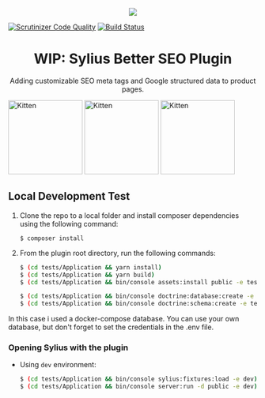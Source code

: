<p align="center">
    <a href="https://sylius.com" target="_blank">
        <img src="https://demo.sylius.com/assets/shop/img/logo.png" />
    </a>
</p>

[![Scrutinizer Code Quality](https://scrutinizer-ci.com/g/JoppeDC/SyliusBetterSeoPlugin/badges/quality-score.png?b=master)](https://scrutinizer-ci.com/g/JoppeDC/SyliusBetterSeoPlugin/?branch=master)
[![Build Status](https://scrutinizer-ci.com/g/JoppeDC/SyliusBetterSeoPlugin/badges/build.png?b=master)](https://scrutinizer-ci.com/g/JoppeDC/SyliusBetterSeoPlugin/build-status/master)

<h1 align="center">WIP: Sylius Better SEO Plugin</h1>
    
<p align="center">
  Adding customizable SEO meta tags and Google structured data to product pages.
</p>
  
<img src="https://imgur.com/wTZtSDa.jpg" alt="Kitten" title="Google Preview" height="150" >
<img src="https://imgur.com/wvLt5em.jpg" alt="Kitten" title="Facebook Preview" height="150" >
<img src="https://imgur.com/hMNvu2C.jpg" alt="Kitten" title="Twitter Preview" height="150" >

## Local Development Test

1. Clone the repo to a local folder and install composer dependencies using the following command:
    ```
    $ composer install
    ```

2. From the plugin root directory, run the following commands:

    ```bash
    $ (cd tests/Application && yarn install)
    $ (cd tests/Application && yarn build)
    $ (cd tests/Application && bin/console assets:install public -e test)
    
    $ (cd tests/Application && bin/console doctrine:database:create -e test)
    $ (cd tests/Application && bin/console doctrine:schema:create -e test)
    ```

In this case i used a docker-compose database. You can use your own database, but don't forget to set the credentials in the .env file.

### Opening Sylius with the plugin

- Using `dev` environment:

    ```bash
    $ (cd tests/Application && bin/console sylius:fixtures:load -e dev)
    $ (cd tests/Application && bin/console server:run -d public -e dev)
    ```
